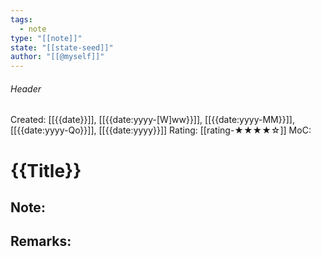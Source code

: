 ```yaml
---
tags:
  - note
type: "[[note]]"
state: "[[state-seed]]"
author: "[[@myself]]"
---
```

###### Header
Created: [[{{date}}]], [[{{date:yyyy-[W]ww}}]], [[{{date:yyyy-MM}}]], [[{{date:yyyy-Qo}}]], [[{{date:yyyy}}]]
Rating: [[rating-★★★★☆]]
MoC: 
# {{Title}}

## Note:



## Remarks: